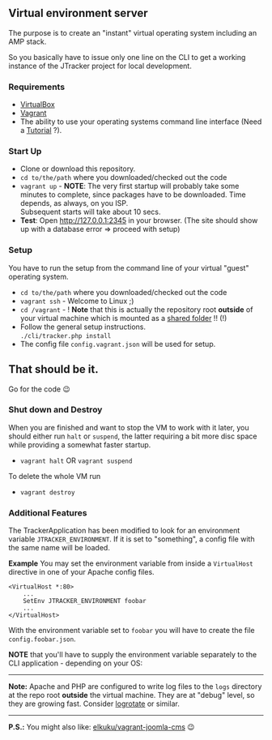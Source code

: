 ## Virtual environment server

The purpose is to create an "instant" virtual operating system including an AMP stack.

So you basically have to issue only one line on the CLI to get a working instance of the JTracker project for local development.

### Requirements

* [VirtualBox](https://www.virtualbox.org/)
* [Vagrant](http://www.vagrantup.com/)
* The ability to use your operating systems command line interface (Need a [Tutorial](http://lifehacker.com/5633909/who-needs-a-mouse-learn-to-use-the-command-line-for-almost-anything) ?).

### Start Up

* Clone or download this repository.
* `cd to/the/path` where you downloaded/checked out the code
* `vagrant up` - **NOTE**: The very first startup will probably take some minutes to complete, since packages have to be downloaded. Time depends, as always, on you ISP.<br />Subsequent starts will take about 10 secs.
* **Test**: Open http://127.0.0.1:2345 in your browser. (The site should show up with a database error => proceed with setup)

### Setup

You have to run the setup from the command line of your virtual "guest" operating system.

* `cd to/the/path` where you downloaded/checked out the code
* `vagrant ssh` - Welcome to Linux ;)
* `cd /vagrant` - ! **Note** that this is actually the repository root **outside** of your virtual machine which is mounted as a [shared folder](https://www.virtualbox.org/manual/ch04.html#sharedfolders) !! (!)
* Follow the general setup instructions.<br />`./cli/tracker.php install`
* The config file `config.vagrant.json` will be used for setup.

## That should be it.

Go for the code :wink:

### Shut down and Destroy

When you are finished and want to stop the VM to work with it later, you should either run `halt` or `suspend`, the latter requiring a bit more disc space while providing a somewhat faster startup.

* `vagrant halt` OR `vagrant suspend`

To delete the whole VM run

* `vagrant destroy`

### Additional Features

The TrackerApplication has been modified to look for an environment variable `JTRACKER_ENVIRONMENT`.
If it is set to "something", a config file with the same name will be loaded.

**Example**
You may set the environment variable from inside a `VirtualHost` directive in one of your Apache config files.

```
<VirtualHost *:80>
	...
    SetEnv JTRACKER_ENVIRONMENT foobar
	...
</VirtualHost>
```

With the environment variable set to `foobar` you will have to create the file `config.foobar.json`.

**NOTE** that you'll have to supply the environment variable separately to the CLI application - depending on your OS:

----

**Note:** Apache and PHP are configured to write log files to the `logs` directory at the repo root **outside** the virtual machine. They are at "debug" level, so they are growing fast. Consider [logrotate](http://linux.die.net/man/8/logrotate) or similar.

----
**P.S.:** You might also like: [elkuku/vagrant-joomla-cms](https://github.com/elkuku/vagrant-joomla-cms) :wink:
